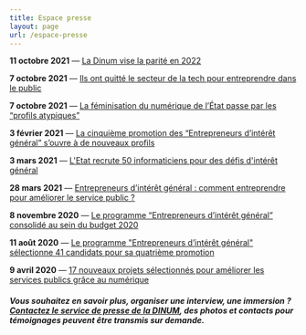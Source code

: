 ```yaml
---
title: Espace presse
layout: page
url: /espace-presse
---
```

**11 octobre 2021** — [La Dinum vise la parité en 2022](https://www.nextinpact.com/lebrief/48394/la-dinum-vise-parite-en-2022)

**7 octobre 2021** — [Ils ont quitté le secteur de la tech pour entreprendre dans le public](https://start.lesechos.fr/travailler-mieux/metiers-reconversion/salaries-dans-la-tech-ils-ont-quitte-le-prive-pour-innover-dans-le-secteur-public-1352864)

**7 octobre 2021** — [La féminisation du numérique de l’État passe par les “profils atypiques”](https://www.acteurspublics.fr/articles/la-feminisation-du-numerique-de-letat-passe-par-les-profils-atypiques)

**3 février 2021** — [La cinquième promotion des “Entrepreneurs d’intérêt général” s’ouvre à de nouveaux profils](https://www.acteurspublics.fr/articles/la-cinquieme-promotion-des-entrepreneurs-dinteret-general-souvre-a-de-nouveaux-profils)

**3 mars 2021** — [L'Etat recrute 50 informaticiens pour des défis d'intérêt général](https://www.lemondeinformatique.fr/actualites/lire-l-etat-recrute-50-informaticiens-pour-des-defis-d-interet-general-82154.html)

**28 mars 2021** — [Entrepreneurs d’intérêt général : comment entreprendre pour améliorer le service public ?](https://www.forbes.fr/entrepreneurs/entrepreneurs-dinteret-general-comment-entreprendre-pour-ameliorer-le-service-public/)

**8 novembre 2020** — [Le programme “Entrepreneurs d’intérêt général” consolidé au sein du budget 2020](https://www.acteurspublics.fr/articles/le-programme-entrepreneurs-dinteret-general-consolide-au-sein-du-budget-2020)

**11 août 2020** — [Le programme "Entrepreneurs d’intérêt général" sélectionne 41 candidats pour sa quatrième promotion](https://www.aefinfo.fr/depeche/632961)

**9 avril 2020** — [17 nouveaux projets sélectionnés pour améliorer les
services publics grâce au numérique](https://www.aefinfo.fr/depeche/625647)



##### Vous souhaitez en savoir plus, organiser une interview, une immersion ? [Contactez le service de presse de la DINUM](https://www.numerique.gouv.fr/espace-presse/), des photos et contacts pour témoignages peuvent être transmis sur demande.
